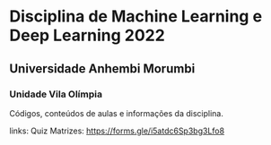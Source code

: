 # Disciplina de Machine Learning e Deep Learning 2022
## Universidade Anhembi Morumbi
### Unidade Vila Olímpia

Códigos, conteúdos de aulas e informações da disciplina.

links:
Quiz Matrizes: https://forms.gle/i5atdc6Sp3bg3Lfo8
